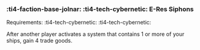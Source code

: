 ### :ti4-faction-base-jolnar: :ti4-tech-cybernetic: **E-Res Siphons**

Requirements: :ti4-tech-cybernetic: :ti4-tech-cybernetic:

After another player activates a system that contains 1 or more of your ships, gain 4 trade goods.
